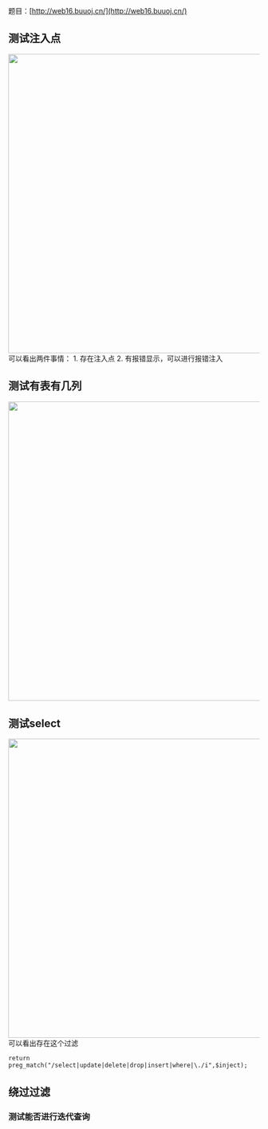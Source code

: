 题目：[http://web16.buuoj.cn/](http://web16.buuoj.cn/)

## 测试注入点

<img src="http://wujiashuaitupiancunchu.oss-cn-shanghai.aliyuncs.com/jupyter_notebook_img/l95xmk6vhr.png" width="600px" />
可以看出两件事情：
1. 存在注入点
2. 有报错显示，可以进行报错注入

## 测试有表有几列
<img src="http://wujiashuaitupiancunchu.oss-cn-shanghai.aliyuncs.com/jupyter_notebook_img/k7b9pkxupnc.png" width="600px" />

## 测试select

<img src="http://wujiashuaitupiancunchu.oss-cn-shanghai.aliyuncs.com/jupyter_notebook_img/og0nm7skwmk.png" width="600px" />
可以看出存在这个过滤 

``` 
return preg_match("/select|update|delete|drop|insert|where|\./i",$inject);
```



## 绕过过滤
### 测试能否进行迭代查询
